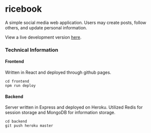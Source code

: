 # ricebook

A simple social media web application. Users may create posts, follow others, and update personal information. 

View a live development version [here](TODO).

### Technical Information
#### Frontend
Written in React and deployed through github pages.

```$xslt
cd frontend
npm run deploy
```
#### Backend
Server written in Express and deployed on Heroku. Utilized Redis for session storage and MongoDB for information storage. 
```$xslt
cd backend
git push heroku master
```